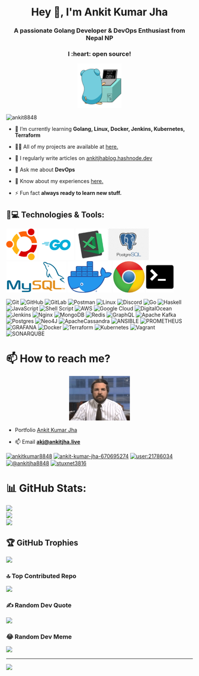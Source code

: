 <h1 align="center">Hey 👋, I'm Ankit Kumar Jha</h1>
<h3 align="center">A passionate Golang Developer & DevOps Enthusiast from Nepal NP </h3>
<h3 align="center">I :heart: open source!</h3>
  

<p align="center">
  <img src="https://github.com/Ankit8848/Ankit8848/blob/main/assets/go.gif"  height="120" />
  
</p>



<p align="left"> <img src="https://komarev.com/ghpvc/?username=ankit8848&label=Profile%20views&color=0e75b6&style=flat" alt="ankit8848" /> </p>

- 🌱 I’m currently learning **Golang, Linux, Docker, Jenkins, Kubernetes, Terraform**

- 👨‍💻 All of my projects are available at [here.](https://ankitjha.live/)

- 📝 I regularly write articles on [ankitjhablog.hashnode.dev](https://ankitjhablog.hashnode.dev/)

- 💬 Ask me about **DevOps**

- 📄 Know about my experiences [here.](https://ankitjha.live/)

- ⚡ Fun fact **always ready to learn new stuff.**

## 🚀💻 Technologies & Tools:

<p float="left">
  <img src="https://github.com/Ankit8848/Ankit8848/blob/main/assets/ubu.png"  height="85" />
  <img src="https://github.com/Ankit8848/Ankit8848/blob/main/assets/go.png"  height="85" />
  <img src="https://github.com/Ankit8848/Ankit8848/blob/main/assets/vscode.png"  height="85" />
  <img src="https://github.com/Ankit8848/Ankit8848/blob/main/assets/postgres.png"  height="85" />
  <img src="https://github.com/Ankit8848/Ankit8848/blob/main/assets/mysql.png"  height="85" />
  <img src="https://github.com/Ankit8848/Ankit8848/blob/main/assets/docker.png"  height="85" />
  <img src="https://github.com/Ankit8848/Ankit8848/blob/main/assets/chrome.png"  height="85" />
  <img src="https://github.com/Ankit8848/Ankit8848/blob/main/assets/terminal-512.png"  height="85" />
 
</p>

![Git](https://img.shields.io/badge/-Git-black?style=flat-square&logo=git)
![GitHub](https://img.shields.io/badge/-GitHub-181717?style=flat-square&logo=github)
![GitLab](https://img.shields.io/badge/-GitLab-FCA121?style=flat-square&logo=gitlab)
![Postman](https://img.shields.io/badge/Postman-black?style=flat-square&logo=postman)
![Linux](https://img.shields.io/badge/Linux-black?style=flat-square&logo=linux) 
![Discord](https://img.shields.io/badge/Discord-black?style=flat-square&logo=discord)
![Go](https://img.shields.io/badge/go-%2300ADD8.svg?style=for-the-badge&logo=go&logoColor=white) 
![Haskell](https://img.shields.io/badge/Haskell-5e5086?style=for-the-badge&logo=haskell&logoColor=white) 
![JavaScript](https://img.shields.io/badge/javascript-%23323330.svg?style=for-the-badge&logo=javascript&logoColor=%23F7DF1E) 
![Shell Script](https://img.shields.io/badge/shell_script-%23121011.svg?style=for-the-badge&logo=gnu-bash&logoColor=white) 
![AWS](https://img.shields.io/badge/AWS-%23FF9900.svg?style=for-the-badge&logo=amazon-aws&logoColor=white) 
![Google Cloud](https://img.shields.io/badge/GoogleCloud-%234285F4.svg?style=for-the-badge&logo=google-cloud&logoColor=white) 
![DigitalOcean](https://img.shields.io/badge/DigitalOcean-%230167ff.svg?style=for-the-badge&logo=digitalOcean&logoColor=white) 
![Jenkins](https://img.shields.io/badge/jenkins-%232C5263.svg?style=for-the-badge&logo=jenkins&logoColor=white) 
![Nginx](https://img.shields.io/badge/nginx-%23009639.svg?style=for-the-badge&logo=nginx&logoColor=white) 
![MongoDB](https://img.shields.io/badge/MongoDB-%234ea94b.svg?style=for-the-badge&logo=mongodb&logoColor=white) 
![Redis](https://img.shields.io/badge/redis-%23DD0031.svg?style=for-the-badge&logo=redis&logoColor=white) 
![GraphQL](https://img.shields.io/badge/-GraphQL-E10098?style=for-the-badge&logo=graphql&logoColor=white) 
![Apache Kafka](https://img.shields.io/badge/Apache%20Kafka-000?style=for-the-badge&logo=apachekafka) 
![Postgres](https://img.shields.io/badge/postgres-%23316192.svg?style=for-the-badge&logo=postgresql&logoColor=white) 
![Neo4J](https://img.shields.io/badge/Neo4j-008CC1?style=for-the-badge&logo=neo4j&logoColor=white) 
![ApacheCassandra](https://img.shields.io/badge/cassandra-%231287B1.svg?style=for-the-badge&logo=apache-cassandra&logoColor=white) 
![ANSIBLE](https://img.shields.io/badge/ansible-%231A1918.svg?style=for-the-badge&logo=ansible&logoColor=white) 
![PROMETHEUS](https://img.shields.io/badge/prometheus-E6522C.svg?style=for-the-badge&logo=prometheus&logoColor=white&color=%23E6522C) 
![GRAFANA](https://img.shields.io/badge/grafana-F46800.svg?style=for-the-badge&logo=grafana&logoColor=white&color=%23F46800) 
![Docker](https://img.shields.io/badge/docker-%230db7ed.svg?style=for-the-badge&logo=docker&logoColor=white) 
![Terraform](https://img.shields.io/badge/terraform-%235835CC.svg?style=for-the-badge&logo=terraform&logoColor=white) 
![Kubernetes](https://img.shields.io/badge/kubernetes-%23326ce5.svg?style=for-the-badge&logo=kubernetes&logoColor=white) 
![Vagrant](https://img.shields.io/badge/vagrant-%231563FF.svg?style=for-the-badge&logo=vagrant&logoColor=white) 
![SONARQUBE](https://img.shields.io/badge/sonarqube-4E9BCD.svg?style=for-the-badge&logo=sonarqube&logoColor=white&color=%234E9BCD)

# 📫 How to reach me?

<p align="center">
<img src="https://github.com/Ankit8848/Ankit8848/blob/main/assets/devops.gif" height="120"/>
</p>

- Portfolio [Ankit Kumar Jha](https://ankitjha.live/)

- 📫 Email **akj@ankitjha.live**

 <p float="centre">
<a href="https://twitter.com/ankitkumar8848" target="blank"><img align="center" src="https://raw.githubusercontent.com/rahuldkjain/github-profile-readme-generator/master/src/images/icons/Social/twitter.svg" alt="ankitkumar8848" height="30" width="40" /></a>
<a href="https://linkedin.com/in/ankit-kumar-jha-670695274" target="blank"><img align="center" src="https://raw.githubusercontent.com/rahuldkjain/github-profile-readme-generator/master/src/images/icons/Social/linked-in-alt.svg" alt="ankit-kumar-jha-670695274" height="30" width="40" /></a>
<a href="https://stackoverflow.com/users/user:21786034" target="blank"><img align="center" src="https://raw.githubusercontent.com/rahuldkjain/github-profile-readme-generator/master/src/images/icons/Social/stack-overflow.svg" alt="user:21786034" height="30" width="40" /></a>
<a href="https://hashnode.com/@ankitjha8848" target="blank"><img align="center" src="https://raw.githubusercontent.com/rahuldkjain/github-profile-readme-generator/master/src/images/icons/Social/hashnode.svg" alt="@ankitjha8848" height="30" width="40" /></a>
<a href="https://discord.gg/stuxnet3816" target="blank"><img align="center" src="https://raw.githubusercontent.com/rahuldkjain/github-profile-readme-generator/master/src/images/icons/Social/discord.svg" alt="stuxnet3816" height="30" width="40" /></a>
</p>


# 📊 GitHub Stats:
![](https://github-readme-stats.vercel.app/api?username=ankit8848&theme=dark&hide_border=false&include_all_commits=true&count_private=true)<br/>
![](https://github-readme-streak-stats.herokuapp.com/?user=ankit8848&theme=dark&hide_border=false)<br/>
![](https://github-readme-stats.vercel.app/api/top-langs/?username=ankit8848&theme=dark&hide_border=false&include_all_commits=true&count_private=true&layout=compact)

## 🏆 GitHub Trophies
![](https://github-profile-trophy.vercel.app/?username=ankit8848&theme=radical&no-frame=true&no-bg=false&margin-w=4)

### 🔝 Top Contributed Repo
![](https://github-contributor-stats.vercel.app/api?username=ankit8848&limit=5&theme=radical&combine_all_yearly_contributions=true)

### ✍️ Random Dev Quote
![](https://quotes-github-readme.vercel.app/api?type=horizontal&theme=merko)

### 😂 Random Dev Meme
<img src='https://randommeme-five.vercel.app/' style="height: 400px;"/>

---
[![](https://visitcount.itsvg.in/api?id=ankit8848&icon=5&color=0)](https://visitcount.itsvg.in)
